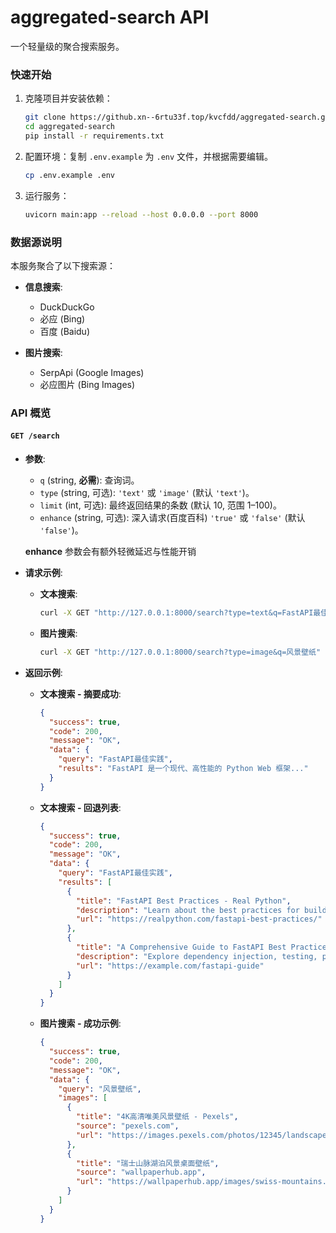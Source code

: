 # aggregated-search API

一个轻量级的聚合搜索服务。

### 快速开始

1.  克隆项目并安装依赖：

    ```bash
    git clone https://github.xn--6rtu33f.top/kvcfdd/aggregated-search.git
    cd aggregated-search
    pip install -r requirements.txt
    ```

2.  配置环境：复制 `.env.example` 为 `.env` 文件，并根据需要编辑。

    ```bash
    cp .env.example .env
    ```

3.  运行服务：

    ```bash
    uvicorn main:app --reload --host 0.0.0.0 --port 8000
    ```

### 数据源说明

本服务聚合了以下搜索源：

-   **信息搜索**:
    -   DuckDuckGo
    -   必应 (Bing)
    -   百度 (Baidu)

-   **图片搜索**:
    -   SerpApi (Google Images)
    -   必应图片 (Bing Images)

### API 概览

#### `GET /search`

-   **参数**:
    -   `q` (string, **必需**): 查询词。
    -   `type` (string, 可选): `'text'` 或 `'image'` (默认 `'text'`)。
    -   `limit` (int, 可选): 最终返回结果的条数 (默认 10, 范围 1–100)。
    -   `enhance` (string, 可选): 深入请求(百度百科) `'true'` 或 `'false'` (默认 `'false'`)。

    **enhance** 参数会有额外轻微延迟与性能开销

-   **请求示例**:

    *   **文本搜索**:
        ```bash
        curl -X GET "http://127.0.0.1:8000/search?type=text&q=FastAPI最佳实践"
        ```

    *   **图片搜索**:
        ```bash
        curl -X GET "http://127.0.0.1:8000/search?type=image&q=风景壁纸"
        ```

-   **返回示例**:

    *   **文本搜索 - 摘要成功**:
        ```json
        {
          "success": true,
          "code": 200,
          "message": "OK",
          "data": {
            "query": "FastAPI最佳实践",
            "results": "FastAPI 是一个现代、高性能的 Python Web 框架..."
          }
        }
        ```

    *   **文本搜索 - 回退列表**:
        ```json
        {
          "success": true,
          "code": 200,
          "message": "OK",
          "data": {
            "query": "FastAPI最佳实践",
            "results": [
              {
                "title": "FastAPI Best Practices - Real Python",
                "description": "Learn about the best practices for building robust and maintainable APIs with FastAPI...",
                "url": "https://realpython.com/fastapi-best-practices/"
              },
              {
                "title": "A Comprehensive Guide to FastAPI Best Practices - ...",
                "description": "Explore dependency injection, testing, project structure, and more to build production-ready FastAPI applications.",
                "url": "https://example.com/fastapi-guide"
              }
            ]
          }
        }
        ```

    *   **图片搜索 - 成功示例**:
        ```json
        {
          "success": true,
          "code": 200,
          "message": "OK",
          "data": {
            "query": "风景壁纸",
            "images": [
              {
                "title": "4K高清唯美风景壁纸 - Pexels",
                "source": "pexels.com",
                "url": "https://images.pexels.com/photos/12345/landscape.jpeg"
              },
              {
                "title": "瑞士山脉湖泊风景桌面壁纸",
                "source": "wallpaperhub.app",
                "url": "https://wallpaperhub.app/images/swiss-mountains.jpg"
              }
            ]
          }
        }
        ```